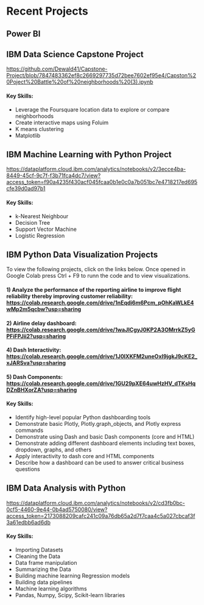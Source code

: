 # Recent Projects

## Power BI


## IBM Data Science Capstone Project
https://github.com/Dewald41/Capstone-Project/blob/7847483362ef8c2669297735d72bee7602ef95e4/Capston%20Poject%20Battle%20of%20neighborhoods%20(3).ipynb

#### Key Skills:
* Leverage the Foursquare location data to explore or compare neighborhoods
* Create interactive maps using Foluim
* K means clustering
* Matplotlib

## IBM Machine Learning with Python Project
https://dataplatform.cloud.ibm.com/analytics/notebooks/v2/3ecce4ba-8449-45cf-9c7f-f3b71fca4dc7/view?access_token=f90a4235f430acf045fcaa0b1e0c0a7b051bc7e4718217ed695cfe39d0ad97b1

#### Key Skills:
* k-Nearest Neighbour
* Decision Tree
* Support Vector Machine
* Logistic Regression

## IBM Python Data Visualization Projects
To view the following projects, click on the links below. Once opened in Google Colab press Ctrl + F9 to runn the code and to view visualizations.
#### 1) Analyze the performance of the reporting airline to improve flight reliability thereby improving customer reliability: https://colab.research.google.com/drive/1nEqdi6m6Pcm_pOhKaWLkE4wMp2m5qcbw?usp=sharing
#### 2) Airline delay dashboard: https://colab.research.google.com/drive/1waJICgyJ0KP2A3OMrrkZ5yGPFiFPJii2?usp=sharing
#### 4) Dash Interactivity: https://colab.research.google.com/drive/1J0lXKFM2uneOxI9jgkJ9cKE2_xJARSva?usp=sharing
#### 5) Dash Components: https://colab.research.google.com/drive/1GU29pXE64uwHzHV_dTKsHqDZnBHXorZA?usp=sharing

#### Key Skills:
* Identify high-level popular Python dashboarding tools
* Demonstrate basic Plotly, Plotly.graph_objects, and Plotly express commands
* Demonstrate using Dash and basic Dash components (core and HTML)
* Demonstrate adding different dashboard elements including text boxes, dropdown, graphs, and others
* Apply interactivity to dash core and HTML components
* Describe how a dashboard can be used to answer critical business questions

## IBM Data Analysis with Python
https://dataplatform.cloud.ibm.com/analytics/notebooks/v2/cd3fb0bc-0cf5-4460-9e44-0b4ad5750080/view?access_token=2173088209cafc241c09a76db65a2d7f7caa4c5a027cbcaf3f3a61edbb6ad6db
#### Key Skills:
* Importing Datasets
* Cleaning the Data
* Data frame manipulation
* Summarizing the Data
* Building machine learning Regression models
* Building data pipelines
* Machine learning algorithms
*  Pandas, Numpy, Scipy, Scikit-learn libraries
<!---
Dewald41/Dewald41 is a ✨ special ✨ repository because its `README.md` (this file) appears on your GitHub profile.
You can click the Preview link to take a look at your changes.
--->
